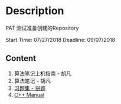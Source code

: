 # Description
PAT 测试准备创建的Repository

Start Time: 07/27/2018
Deadline: 09/07/2018

## Content
1. 算法笔记上机指南 - 胡凡
2. 算法笔记 - 胡凡
3. [习题集 - 拼题](https://pintia.cn/problem-sets)
4. [C++ Manual](http://www.cplusplus.com/doc/tutorial/)